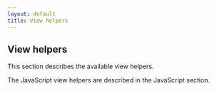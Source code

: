 ```yaml
---
layout: default
title: View helpers
---
```


## View helpers

This section describes the available view helpers.

The JavaScript view helpers are described in the JavaScript section.
